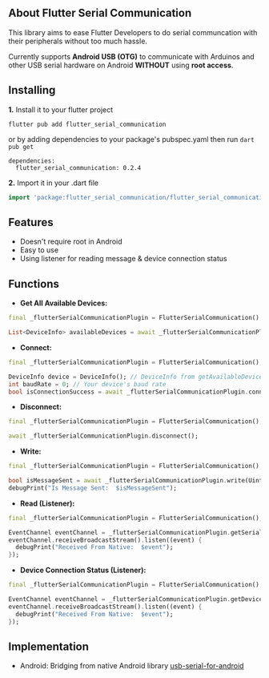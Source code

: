 ## About Flutter Serial Communication

This library aims to ease Flutter Developers to do serial communcation with their peripherals without too much hassle.

Currently supports **Android USB (OTG)** to communicate with Arduinos and other USB serial hardware on Android **WITHOUT** using **root access**.

## Installing

**1.** Install it to your flutter project
```
flutter pub add flutter_serial_communication
```
or by adding dependencies to your package's pubspec.yaml then run `dart pub get`
```
dependencies:
  flutter_serial_communication: 0.2.4
```

**2.** Import it in your .dart file
```dart
import 'package:flutter_serial_communication/flutter_serial_communication.dart';
```


## Features
- Doesn't require root in Android
- Easy to use
- Using listener for reading message & device connection status

## Functions

- **Get All Available Devices:**
```dart
final _flutterSerialCommunicationPlugin = FlutterSerialCommunication();

List<DeviceInfo> availableDevices = await _flutterSerialCommunicationPlugin.getAvailableDevices();
```


- **Connect:**
```dart
final _flutterSerialCommunicationPlugin = FlutterSerialCommunication();

DeviceInfo device = DeviceInfo(); // DeviceInfo from getAvailableDevices()
int baudRate = 0; // Your device's baud rate
bool isConnectionSuccess = await _flutterSerialCommunicationPlugin.connect(device, baudRate);
```

- **Disconnect:**
```dart
final _flutterSerialCommunicationPlugin = FlutterSerialCommunication();

await _flutterSerialCommunicationPlugin.disconnect();
```

- **Write:**

```dart
final _flutterSerialCommunicationPlugin = FlutterSerialCommunication();

bool isMessageSent = await _flutterSerialCommunicationPlugin.write(Uint8List.fromList([0xBB, 0x00, 0x22, 0x00, 0x00, 0x22, 0x7E]));
debugPrint("Is Message Sent:  $isMessageSent");
```
- **Read (Listener):**
```dart
final _flutterSerialCommunicationPlugin = FlutterSerialCommunication();

EventChannel eventChannel = _flutterSerialCommunicationPlugin.getSerialMessageListener();
eventChannel.receiveBroadcastStream().listen((event) {
  debugPrint("Received From Native:  $event");
});
```

- **Device Connection Status (Listener):**
```dart
final _flutterSerialCommunicationPlugin = FlutterSerialCommunication();

EventChannel eventChannel = _flutterSerialCommunicationPlugin.getDeviceConnectionListener();
eventChannel.receiveBroadcastStream().listen((event) {
  debugPrint("Received From Native:  $event");
});
```


## Implementation
* Android: Bridging from native Android library [usb-serial-for-android](https://github.com/mik3y/usb-serial-for-android)